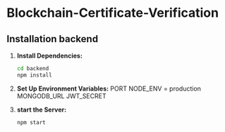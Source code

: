 # Blockchain-Certificate-Verification


## Installation backend

1. **Install Dependencies:**
   ```bash
   cd backend
   npm install

2. **Set Up Environment Variables:**
    PORT
    NODE_ENV = production
    MONGODB_URL
    JWT_SECRET
   
3. **start the Server:**
    ```bash
    npm start
